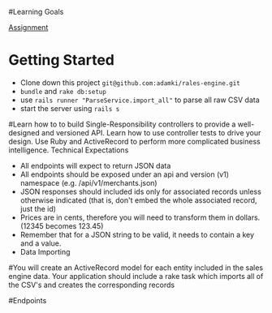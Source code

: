 #Learning Goals

[Assignment](https://github.com/turingschool/lesson_plans/blob/master/ruby_03-professional_rails_applications/rails_engine.md)

# Getting Started
* Clone down this project `git@github.com:adamki/rales-engine.git`
* `bundle` and `rake db:setup`
* use `rails runner "ParseService.import_all"` to parse all raw CSV data
* start the server using `rails s`


#Learn how to to build Single-Responsibility controllers to provide a well-designed and versioned API.
Learn how to use controller tests to drive your design.
Use Ruby and ActiveRecord to perform more complicated business intelligence.
 Technical Expectations

* All endpoints will expect to return JSON data
* All endpoints should be exposed under an api and version (v1) namespace (e.g. /api/v1/merchants.json)
* JSON responses should included ids only for associated records unless otherwise indicated (that is, don't embed the whole associated record, just the id)
* Prices are in cents, therefore you will need to transform them in dollars. (12345 becomes 123.45)
* Remember that for a JSON string to be valid, it needs to contain a key and a value.
* Data Importing

#You will create an ActiveRecord model for each entity included in the sales engine data.
Your application should include a rake task which imports all of the CSV's and creates the corresponding records

#Endpoints

